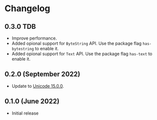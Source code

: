 # Changelog

## 0.3.0 TDB

- Improve performance.
- Added opional support for `ByteString` API.
  Use the package flag `has-bytestring` to enable it.
- Added opional support for `Text` API.
  Use the package flag `has-text` to enable it.

## 0.2.0 (September 2022)

- Update to [Unicode 15.0.0](https://www.unicode.org/versions/Unicode15.0.0/).

## 0.1.0 (June 2022)

- Initial release
